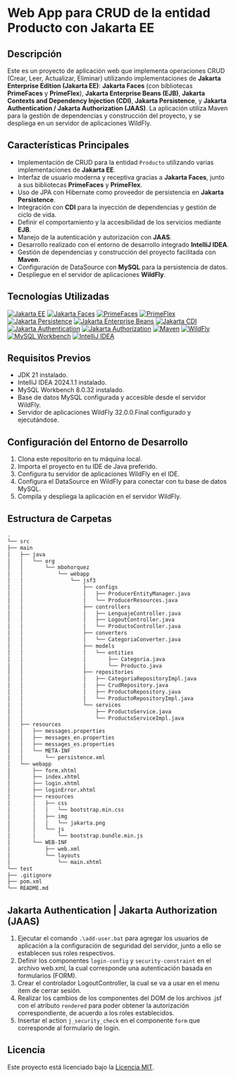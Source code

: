 # Web App para CRUD de la entidad Producto con Jakarta EE

## Descripción

Este es un proyecto de aplicación web que implementa operaciones CRUD (Crear, Leer, Actualizar, Eliminar) utilizando implementaciones de **Jakarta Enterprise Edition (Jakarta EE)**: **Jakarta Faces** (con bibliotecas **PrimeFaces** y **PrimeFlex**), **Jakarta Enterprise Beans (EJB)**, **Jakarta Contexts and Dependency Injection (CDI)**, **Jakarta Persistence**, y **Jakarta Authentication / Jakarta Authorization (JAAS)**. La aplicación utiliza Maven para la gestión de dependencias y construcción del proyecto, y se despliega en un servidor de aplicaciones WildFly.

## Características Principales

- Implementación de CRUD para la entidad `Producto` utilizando varias implementaciones de **Jakarta EE**.
- Interfaz de usuario moderna y receptiva gracias a **Jakarta Faces**, junto a sus bibliotecas **PrimeFaces** y **PrimeFlex**.
- Uso de JPA con Hibernate como proveedor de persistencia en **Jakarta Persistence**.
- Integración con **CDI** para la inyección de dependencias y gestión de ciclo de vida.
- Definir el comportamiento y la accesibilidad de los servicios mediante **EJB**.
- Manejo de la autenticación y autorización con **JAAS**.
- Desarrollo realizado con el entorno de desarrollo integrado **IntelliJ IDEA**.
- Gestión de dependencias y construcción del proyecto facilitada con **Maven**.
- Configuración de DataSource con **MySQL** para la persistencia de datos.
- Despliegue en el servidor de aplicaciones **WildFly**.

## Tecnologías Utilizadas

[![Jakarta EE](https://img.shields.io/badge/Jakarta%20EE-10.0.0-blue)](https://jakarta.ee/)
[![Jakarta Faces](https://img.shields.io/badge/Jakarta%20Faces-4.0.1-blue)](https://eclipse-ee4j.github.io/faces/)
[![PrimeFaces](https://img.shields.io/badge/PrimeFaces-12.0.0-orange)](https://www.primefaces.org/)
[![PrimeFlex](https://img.shields.io/badge/PrimeFlex-2.0.0-green)](https://primefaces.org/primeflex/)
[![Jakarta Persistence](https://img.shields.io/badge/Jakarta%20Persistence-3.1-blue)](https://jakarta.ee/specifications/persistence/3.1/)
[![Jakarta Enterprise Beans](https://img.shields.io/badge/Jakarta%20Enterprise%20Beans-4.0-blue)](https://jakarta.ee/specifications/enterprise-beans/4.0/)
[![Jakarta CDI](https://img.shields.io/badge/Jakarta%20CDI-4.0-blue)](https://jakarta.ee/specifications/cdi/4.0/)
[![Jakarta Authentication](https://img.shields.io/badge/Jakarta%20Authentication-3.0-blue)](https://jakarta.ee/specifications/authentication/3.0/)
[![Jakarta Authorization](https://img.shields.io/badge/Jakarta%20Authorization-2.1-blue)](https://jakarta.ee/specifications/authorization/2.1/)
[![Maven](https://img.shields.io/badge/Maven-3.9.6-yellow)](https://maven.apache.org/)
[![WildFly](https://img.shields.io/badge/WildFly-32.0.0.Final-red)](https://www.wildfly.org/)
[![MySQL Workbench](https://img.shields.io/badge/MySQL%20Workbench-8.0.32-blueviolet)](https://www.mysql.com/products/workbench/)
[![IntelliJ IDEA](https://img.shields.io/badge/IntelliJ%20IDEA-2024.1.1-blue)](https://www.jetbrains.com/idea/)

## Requisitos Previos

- JDK 21 instalado.
- IntelliJ IDEA 2024.1.1 instalado.
- MySQL Workbench 8.0.32 instalado.
- Base de datos MySQL configurada y accesible desde el servidor WildFly.
- Servidor de aplicaciones WildFly 32.0.0.Final configurado y ejecutándose.

## Configuración del Entorno de Desarrollo

1. Clona este repositorio en tu máquina local.
2. Importa el proyecto en tu IDE de Java preferido.
3. Configura tu servidor de aplicaciones WildFly en el IDE.
4. Configura el DataSource en WildFly para conectar con tu base de datos MySQL.
5. Compila y despliega la aplicación en el servidor WildFly.

## Estructura de Carpetas

```markdown
.
└── src
├── main
│   ├── java
│   │   └── org
│   │       └── mbohorquez
│   │           └── webapp
│   │               └── jsf3
│   │                   ├── configs
│   │                   │   ├── ProducerEntityManager.java
│   │                   │   └── ProducerResources.java
│   │                   ├── controllers
│   │                   │   ├── LenguajeController.java
│   │                   │   ├── LogoutController.java
│   │                   │   └── ProductoController.java
│   │                   ├── converters
│   │                   │   └── CategoriaConverter.java
│   │                   ├── models
│   │                   │   └── entities
│   │                   │       ├── Categoria.java
│   │                   │       └── Producto.java
│   │                   ├── repositories
│   │                   │   ├── CategoriaRepositoryImpl.java
│   │                   │   ├── CrudRepository.java
│   │                   │   ├── ProductoRepository.java
│   │                   │   └── ProductoRepositoryImpl.java
│   │                   └── services
│   │                       ├── ProductoService.java
│   │                       └── ProductoServiceImpl.java
│   ├── resources
│   │   ├── messages.properties
│   │   ├── messages_en.properties
│   │   ├── messages_es.properties
│   │   └── META-INF
│   │       └── persistence.xml
│   └── webapp
│       ├── form.xhtml
│       ├── index.xhtml
│       ├── login.xhtml
│       ├── loginError.xhtml
│       ├── resources
│       │   ├── css
│       │   │   └── bootstrap.min.css
│       │   ├── img
│       │   │   └── jakarta.png
│       │   └── js
│       │       └── bootstrap.bundle.min.js
│       └── WEB-INF
│           ├── web.xml
│           └── layouts
│               └── main.xhtml
└── test
├── .gitignore
├── pom.xml
└── README.md
```

## Jakarta Authentication | Jakarta Authorization (JAAS)
1. Ejecutar el comando `.\add-user.bat` para agregar los usuarios de aplicación a la configuración de seguridad del servidor, junto a ello se establecen sus roles respectivos.
2. Definir los componentes `login-config` y `security-constraint` en el archivo web.xml, la cual corresponde  una autenticación basada en formularios (FORM).
3. Crear el controlador LogoutController, la cual se va a usar en el menu item de cerrar sesión.
4. Realizar los cambios de los componentes del DOM de los archivos .jsf con el atributo `rendered` para poder obtener la autorización correspondiente, de acuerdo a los roles establecidos. 
5. Insertar el action `j_security_check` en el componente `form` que corresponde al formulario de login.


## Licencia

Este proyecto está licenciado bajo la [Licencia MIT](LICENSE).


